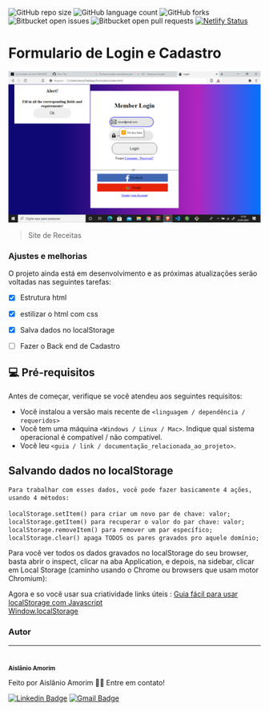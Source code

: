 
![GitHub repo size](https://img.shields.io/github/repo-size/Aislanio/Site_de_receitas?style=for-the-badge)
![GitHub language count](https://img.shields.io/github/languages/count/Aislanio/Site_de_receitas?style=for-the-badge)
![GitHub forks](https://img.shields.io/github/forks/Aislanio/Site_de_receitas?style=for-the-badge)
![Bitbucket open issues](https://img.shields.io/bitbucket/issues/Aislanio/Site_de_receitas?style=for-the-badge)
![Bitbucket open pull requests](https://img.shields.io/bitbucket/pr-raw/Aislanio/Site_de_receitas?style=for-the-badge)
[![Netlify Status](https://api.netlify.com/api/v1/badges/24a38faf-19de-4ae4-bbef-7abf15010a1d/deploy-status)](https://app.netlify.com/sites/fervent-wiles-3945e4/deploys)
# Formulario de Login e Cadastro

<img src="https://github.com/Aislanio/Galeria/blob/master/Captura%20de%20Tela%20(186).png" alt="imagem do site">

> Site de Receitas

### Ajustes e melhorias

O projeto ainda está em desenvolvimento e as próximas atualizações serão voltadas nas seguintes tarefas:

- [x] Estrutura html
- [x] estilizar o html com css
- [x] Salva dados no localStorage
- [ ] Fazer o Back end de Cadastro


## 💻 Pré-requisitos

Antes de começar, verifique se você atendeu aos seguintes requisitos:
<!---Estes são apenas requisitos de exemplo. Adicionar, duplicar ou remover conforme necessário--->
* Você instalou a versão mais recente de `<linguagem / dependência / requeridos>`
* Você tem uma máquina `<Windows / Linux / Mac>`. Indique qual sistema operacional é compatível / não compatível.
* Você leu `<guia / link / documentação_relacionada_ao_projeto>`.

## Salvando dados no localStorage
 ```
 Para trabalhar com esses dados, você pode fazer basicamente 4 ações, usando 4 métodos:

localStorage.setItem() para criar um novo par de chave: valor;
localStorage.getItem() para recuperar o valor do par chave: valor;
localStorage.removeItem() para remover um par específico;
localStorage.clear() apaga TODOS os pares gravados pro aquele domínio;
 ```
 Para você ver todos os dados gravados no localStorage do seu browser, basta abrir o inspect, clicar na aba Application, e depois, na sidebar, clicar em Local Storage (caminho usando o Chrome ou browsers que usam motor Chromium):
 
 Agora e so você usar sua criatividade
 links úteis : <a href="https://tableless.com.br/guia-f%C3%A1cil-sobre-usar-localstorage-com-javascript/">Guia fácil para usar localStorage com Javascript</a>   
 <a href="https://developer.mozilla.org/pt-BR/docs/Web/API/Window/localStorage">Window.localStorage</a>
### Autor
---

<a href="https://github.com/Aislanio">
 <img style="border-radius: 50%;" src="https://avatars.githubusercontent.com/u/69637616?s=460&amp;v=4" width="100px;" alt=""/>
 <br />
 <sub><b>Aislânio Amorim</b></sub></a>


Feito  por Aislânio Amorim 👋🏽 Entre em contato!

[![Linkedin Badge](https://img.shields.io/badge/-Aislânio-blue?style=flat-square&logo=Linkedin&logoColor=white&link=https://www.linkedin.com/in/aisl%C3%A2nio/)](https://www.linkedin.com/in/aisl%C3%A2nio-amorim-4009521b8/) 
[![Gmail Badge](https://img.shields.io/badge/-aislanioamorim@gmail.com-c14438?style=flat-square&logo=Gmail&logoColor=white&link=mailto:aislanioamorim@gmail.com)](mailto:aislanioamorim@gmail.com)
